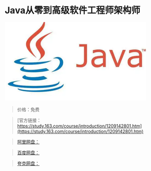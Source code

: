 # Java从零到高级软件工程师架构师

![img](../../../assets/study163/free/e62647020d564678b6c17e63ea4badd5.png)

> 价格：免费

> [官方链接：https://study.163.com/course/introduction/1209142801.htm](https://study.163.com/course/introduction/1209142801.htm)

> [阿里网盘：]()

> [百度网盘：]()

> [夸克网盘：]()
